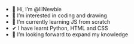 - 👋 Hi, I’m @lilNewbie
- 👀 I’m interested in coding and drawing
- 🌱 I’m currently learning JS from scratch
-  ✔ I have learnt Python, HTML and CSS
- 💞️ I’m looking forward to expand my knowledge
 

<!---
lilNewbie/lilNewbie is a ✨ special ✨ repository because its `README.md` (this file) appears on your GitHub profile.
You can click the Preview link to take a look at your changes.
--->
